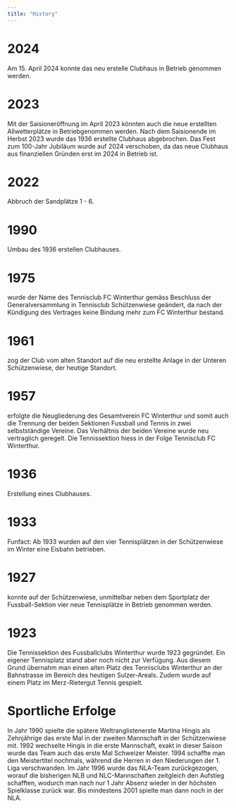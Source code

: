 ```yaml
---
title: "History"
---
```


# 2024

Am 15. April 2024 konnte das neu erstelle Clubhaus in Betrieb genommen werden.

# 2023

Mit der Saisioneröffnung im April 2023 könnten auch die neue erstellten Allwetterplätze in Betriebgenommen werden. Nach dem Saisionende im Herbst 2023 wurde das 1936 erstellte Clubhaus abgebrochen. Das Fest zum 100-Jahr Jubiläum wurde auf 2024 verschoben, da das neue Clubhaus aus finanziellen Gründen erst im 2024 in Betrieb ist.

# 2022

Abbruch der Sandplätze 1 - 6.

# 1990

Umbau des 1936 erstellen Clubhauses.

# 1975

wurde der Name des Tennisclub FC Winterthur gemäss Beschluss der Generalversammlung in Tennisclub Schützenwiese geändert, da nach der Kündigung des Vertrages keine Bindung mehr zum FC Winterthur bestand.

# 1961

zog der Club vom alten Standort auf die neu erstellte Anlage in der Unteren Schützenwiese, der heutige Standort.

# 1957

erfolgte die Neugliederung des Gesamtverein FC Winterthur und somit auch die Trennung der beiden Sektionen Fussball und Tennis in zwei selbstständige Vereine. Das Verhältnis der beiden Vereine wurde neu vertraglich geregelt. Die Tennissektion hiess in der Folge Tennisclub FC Winterthur.

# 1936

Erstellung eines Clubhauses.

# 1933

Funfact: Ab 1933 wurden auf den vier Tennisplätzen in der Schützenwiese im Winter eine Eisbahn betrieben.

# 1927

konnte auf der Schützenwiese, unmittelbar neben dem Sportplatz der Fussball-Sektion vier neue Tennisplätze in Betrieb genommen werden.

# 1923

Die Tennissektion des Fussballclubs Winterthur wurde 1923 gegründet. Ein eigener Tennisplatz stand aber noch nicht zur Verfügung. Aus diesem Grund übernahm man einen alten Platz des Tennisclubs Winterthur an der Bahnstrasse im Bereich des heutigen Sulzer-Areals. Zudem wurde auf einem Platz im Merz-Rietergut Tennis gespielt.

# Sportliche Erfolge

In Jahr 1990 spielte die spätere Weltranglistenerste Martina Hingis als Zehnjährige das erste Mal in der zweiten Mannschaft in der Schützenwiese mit. 1992 wechselte Hingis in die erste Mannschaft, exakt in dieser Saison wurde das Team auch das erste Mal Schweizer Meister. 1994 schaffte man den Meistertitel nochmals, während die Herren in den Niederungen der 1. Liga verschwanden. Im Jahr 1996 wurde das NLA-Team zurückgezogen, worauf die bisherigen NLB und NLC-Mannschaften zeitgleich den Aufstieg schafften, wodurch man nach nur 1 Jahr Absenz wieder in der höchsten Spielklasse zurück war. Bis mindestens 2001 spielte man dann noch in der NLA.
